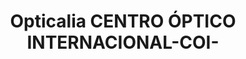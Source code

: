 ---
title: "Opticalia CENTRO ÓPTICO INTERNACIONAL-COI-"
url: /pereira/opticalia-centro-optico-internacional-coi/
shop: Optiker
---